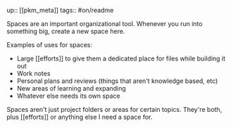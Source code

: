 up:: [[pkm_meta]]
tags:: #on/readme 

Spaces are an important organizational tool. Whenever you run into something big, create a new space here.

Examples of uses for spaces:
- Large [[efforts]] to give them a dedicated place for files while building it out
- Work notes
- Personal plans and reviews (things that aren't knowledge based, etc)
- New areas of learning and expanding
- Whatever else needs its own space

Spaces aren't just project folders or areas for certain topics. They're both, plus [[efforts]] or anything else I need a space for.